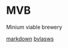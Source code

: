 MVB
===

Minium viable brewery

[markdown](http://daringfireball.net/projects/markdown/syntax)
[bylasws](/bylaws.md)
